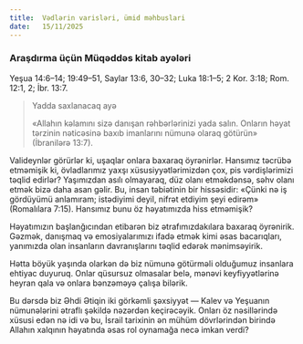 ```yaml
---
title:  Vədlərin varisləri, ümid məhbuslari
date:   15/11/2025
---
```


### Araşdırma üçün Müqəddəs kitab ayələri

Yeşua 14:6–14; 19:49–51, Saylar 13:6, 30–32; Luka 18:1–5; 2 Kor. 3:18; Rom. 12:1, 2; İbr. 13:7.

> <p>Yadda saxlanacaq ayə</p>
> «Allahın kəlamını sizə danışan rəhbərlərinizi yada salın. Onların həyat tərzinin nəticəsinə baxıb imanlarını nümunə olaraq götürün» (İbranilərə 13:7).

Valideynlər görürlər ki, uşaqlar onlara baxaraq öyrənirlər. Hansımız təcrübə etməmişik ki, övladlarımız yaxşı xüsusiyyətlərimizdən çox, pis vərdişlərimizi təqlid edirlər? Yaşımızdan asılı olmayaraq, düz olanı etməkdənsə, səhv olanı etmək bizə daha asan gəlir. Bu, insan təbiətinin bir hissəsidir: «Çünki nə iş gördüyümü anlamıram; istədiyimi deyil, nifrət etdiyim şeyi edirəm» (Romalılara 7:15). Hansımız bunu öz həyatımızda hiss etməmişik?

Həyatımızın başlanğıcından etibarən biz ətrafımızdakılara baxaraq öyrənirik. Gəzmək, danışmaq və emosiyalarımızı ifadə etmək kimi əsas bacarıqları, yanımızda olan insanların davranışlarını təqlid edərək mənimsəyirik.

Hətta böyük yaşında olarkən də biz nümunə götürməli olduğumuz insanlara ehtiyac duyuruq. Onlar qüsursuz olmasalar belə, mənəvi keyfiyyətlərinə heyran qala və onlara bənzəməyə çalışa bilərik.

Bu dərsdə biz Əhdi Ətiqin iki görkəmli şəxsiyyət — Kalev və Yeşuanın nümunələrini ətraflı şəkildə nəzərdən keçirəcəyik. Onları öz nəsillərində xüsusi edən nə idi və bu, İsrail tarixinin ən mühüm dövrlərindən birində Allahın xalqının həyatında əsas rol oynamağa necə imkan verdi?